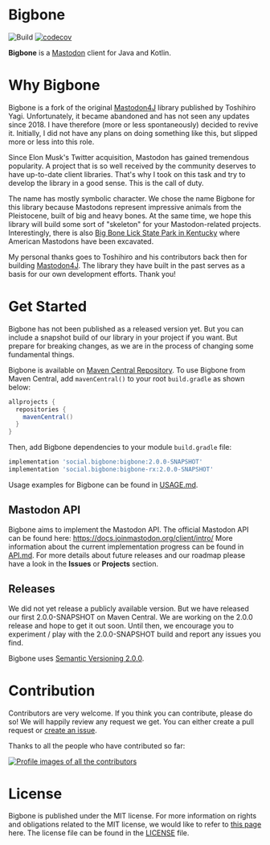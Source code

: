 # Bigbone

![Build](https://github.com/andregasser/bigbone/actions/workflows/build.yml/badge.svg)
[![codecov](https://codecov.io/gh/andregasser/bigbone/branch/master/graph/badge.svg?token=3AFHQQH547)](https://codecov.io/gh/andregasser/bigbone)

**Bigbone** is a [Mastodon](https://docs.joinmastodon.org/) client for Java and Kotlin.

# Why Bigbone
Bigbone is a fork of the original [Mastodon4J](https://github.com/sys1yagi/mastodon4j) library published by Toshihiro Yagi. Unfortunately, it became abandoned
and has not seen any updates since 2018. I have therefore (more or less spontaneously) decided to revive it. Initially, I did not have any plans on doing
something like this, but slipped more or less into this role. 

Since Elon Musk's Twitter acquisition, Mastodon has gained tremendous popularity. A project that is so well received by the community deserves to have 
up-to-date client libraries. That's why I took on this task and try to develop the library in a good sense. This is the call of duty. 

The name has mostly symbolic character. We chose the name Bigbone for this library because Mastodons represent impressive animals from the Pleistocene, built 
of big and heavy bones. At the same time, we hope this library will build some sort of "skeleton" for your Mastodon-related projects. Interestingly, there is 
also [Big Bone Lick State Park in Kentucky](https://parks.ky.gov/union/parks/historic/big-bone-lick-state-historic-site) where American Mastodons have been 
excavated.

My personal thanks goes to Toshihiro and his contributors back then for building [Mastodon4J](https://github.com/sys1yagi/mastodon4j). The library they have
built in the past serves as a basis for our own development efforts. Thank you!

# Get Started

Bigbone has not been published as a released version yet. But you can include a snapshot build of our library in your project if you want.
But prepare for breaking changes, as we are in the process of changing some fundamental things. 

Bigbone is available on [Maven Central Repository](https://search.maven.org/). To use Bigbone from Maven Central, add `mavenCentral()` to your root 
`build.gradle` as shown below:

```groovy
allprojects {
  repositories {
    mavenCentral()
  }
}
```

Then, add Bigbone dependencies to your module `build.gradle` file:

```groovy
implementation 'social.bigbone:bigbone:2.0.0-SNAPSHOT'
implementation 'social.bigbone:bigbone-rx:2.0.0-SNAPSHOT'
```

Usage examples for Bigbone can be found in [USAGE.md](USAGE.md).

## Mastodon API 

Bigbone aims to implement the Mastodon API. The official Mastodon API can be found here: https://docs.joinmastodon.org/client/intro/
More information about the current implementation progress can be found in [API.md](API.md). For more details about future releases 
and our roadmap please have a look in the **Issues** or **Projects** section. 

## Releases
We did not yet release a publicly available version. But we have released our first 2.0.0-SNAPSHOT on Maven Central. We are working on the 2.0.0 release and 
hope to get it out soon. Until then, we encourage you to experiment / play with the 2.0.0-SNAPSHOT build and report any issues you find.

Bigbone uses [Semantic Versioning 2.0.0](http://semver.org/spec/v2.0.0.html).

# Contribution
Contributors are very welcome. If you think you can contribute, please do so! We will happily review any request we get. You can either
create a pull request or [create an issue](https://github.com/andregasser/bigbone/issues). 

Thanks to all the people who have contributed so far:

[![Profile images of all the contributors](https://contrib.rocks/image?repo=andregasser/bigbone)](https://github.com/andregasser/bigbone/graphs/contributors)

# License
Bigbone is published under the MIT license. For more information on rights and obligations related to the MIT license, we would like to refer to
[this page](https://fossa.com/blog/open-source-licenses-101-mit-license/) here. The license file can be found in the [LICENSE](LICENSE) file.
